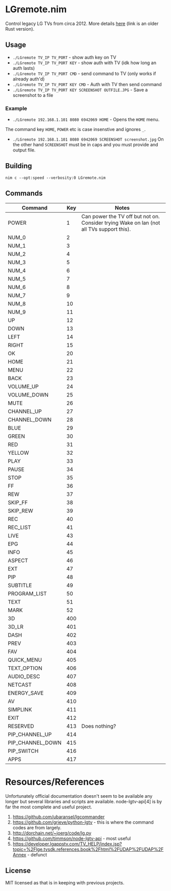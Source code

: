 # LGremote.nim

Control legacy LG TVs from circa 2012. More details [here](https://github.com/ali-raheem/LGRemote.rs) (link is an older Rust version).

## Usage

* `./LGremote TV_IP TV_PORT` - show auth key on TV
* `./LGremote TV_IP TV_PORT KEY` - show auth with TV (idk how long an auth lasts)
* `./LGremote TV_IP TV_PORT CMD` - send command to TV (only works if already auth'd)
* `./LGremote TV_IP TV_PORT KEY CMD` - Auth with TV then send command
* `./LGremote TV_IP TV_PORT KEY SCREENSHOT OUTFILE.JPG` - Save a screenshot to a file

### Example

* `./LGremote 192.168.1.101 8080 6942069 HOME` - Opens the `HOME` menu.

The command key `HOME`, `POWER` etc is case insenstive and ignores `_`.

* `./LGremote 192.168.1.101 8080 6942069 SCREENSHOT screenshot.jpg`
On the other hand `SCREENSHOT` must be in caps and you must provide and output file.

## Building

`nim c --opt:speed --verbosity:0 LGremote.nim`

## Commands
| Command | Key | Notes |
| --------|-----|------ |
| POWER | 1 | Can power the TV off but not on. Consider trying Wake on lan (not all TVs support this). |
| NUM_0 | 2 |  |
| NUM_1 | 3 |  |
| NUM_2 | 4 |  |
| NUM_3 | 5 |  |
| NUM_4 | 6 |  |
| NUM_5 | 7 |  |
| NUM_6 | 8 |  |
| NUM_7 | 9 |  |
| NUM_8 | 10 |  |
| NUM_9 | 11 | |
| UP | 12 |  |
| DOWN | 13 |  |
| LEFT | 14 |  |
| RIGHT | 15 |  |
| OK | 20 |  |
| HOME | 21 |  |
| MENU | 22 |  |
| BACK | 23 |  |
| VOLUME_UP | 24 |  |
| VOLUME_DOWN | 25 |  |
| MUTE | 26 |  |
| CHANNEL_UP | 27 |  |
| CHANNEL_DOWN | 28 |  |
| BLUE | 29 |  |
| GREEN | 30 |  |
| RED | 31 |  |
| YELLOW | 32 |  |
| PLAY | 33 |  |
| PAUSE | 34 |  |
| STOP | 35 |  |
| FF | 36 |  |
| REW | 37 |  |
| SKIP_FF | 38 |  |
| SKIP_REW | 39 |  |
| REC | 40 |  |
| REC_LIST | 41 |  |
| LIVE | 43 |  |
| EPG | 44 |  |
| INFO | 45 |  |
| ASPECT | 46 |  |
| EXT | 47 |  |
| PIP | 48 |  |
| SUBTITLE | 49 |  |
| PROGRAM_LIST | 50 |  |
| TEXT | 51 |  |
| MARK | 52 |  |
| 3D | 400 |  |
| 3D_LR | 401 |  |
| DASH | 402 |  |
| PREV | 403 |  |
| FAV | 404 |  |
| QUICK_MENU | 405 |  |
| TEXT_OPTION | 406 |  |
| AUDIO_DESC | 407 |  |
| NETCAST | 408 |  |
| ENERGY_SAVE | 409 |  |
| AV | 410 |  |
| SIMPLINK | 411 |  |
| EXIT | 412 |  |
| RESERVED | 413 | Does nothing? |
| PIP_CHANNEL_UP | 414 |  |
| PIP_CHANNEL_DOWN | 415 |  |
| PIP_SWITCH | 416 |  |
| APPS | 417 |  |

# Resources/References
Unfortunately official documentation doesn't seem to be available any longer but several libraries and scripts are available. node-lgtv-api[4]  is by far the most complete and useful project.
1. https://github.com/ubaransel/lgcommander
2. https://github.com/grieve/python-lgtv - this is where the command codes are from largely.
3. http://dorchain.net/~joerg/code/lg.py
4. https://github.com/timmson/node-lgtv-api - most useful
5. https://developer.lgappstv.com/TV_HELP/index.jsp?topic=%2Flge.tvsdk.references.book%2Fhtml%2FUDAP%2FUDAP%2FAnnex - defunct

## License
MIT licensed as that is in keeping with previous projects.
